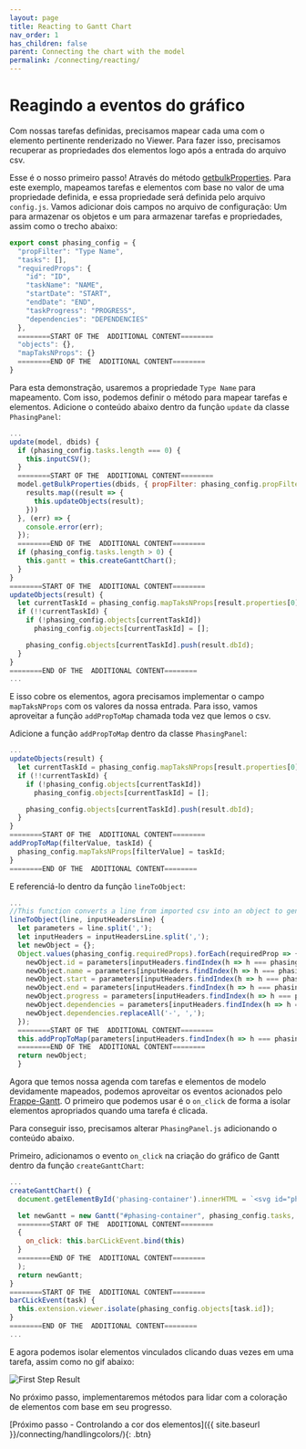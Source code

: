 ```yaml
---
layout: page
title: Reacting to Gantt Chart
nav_order: 1
has_children: false
parent: Connecting the chart with the model
permalink: /connecting/reacting/
---
```


# Reagindo a eventos do gráfico

Com nossas tarefas definidas, precisamos mapear cada uma com o elemento pertinente renderizado no Viewer.
Para fazer isso, precisamos recuperar as propriedades dos elementos logo após a entrada do arquivo csv.

Esse é o nosso primeiro passo! Através do método [getbulkProperties](https://aps.autodesk.com/en/docs/viewer/v7/reference/Viewing/Model/#getbulkproperties-dbids-options-onsuccesscallback-onerrorcallback).
Para este exemplo, mapeamos tarefas e elementos com base no valor de uma propriedade definida, e essa propriedade será definida pelo arquivo `config.js`.
Vamos adicionar dois campos no arquivo de configuração:
Um para armazenar os objetos e um para armazenar tarefas e propriedades, assim como o trecho abaixo:

```js
export const phasing_config = {
  "propFilter": "Type Name",
  "tasks": [],
  "requiredProps": {
    "id": "ID",
    "taskName": "NAME",
    "startDate": "START",
    "endDate": "END",
    "taskProgress": "PROGRESS",
    "dependencies": "DEPENDENCIES"
  },
  ========START OF THE  ADDITIONAL CONTENT========
  "objects": {},
  "mapTaksNProps": {}
  ========END OF THE  ADDITIONAL CONTENT========
}
```

Para esta demonstração, usaremos a propriedade `Type Name` para mapeamento.
Com isso, podemos definir o método para mapear tarefas e elementos.
Adicione o conteúdo abaixo dentro da função `update` da classe `PhasingPanel`:

```js
...
update(model, dbids) {
  if (phasing_config.tasks.length === 0) {
    this.inputCSV();
  }
  ========START OF THE  ADDITIONAL CONTENT========
  model.getBulkProperties(dbids, { propFilter: phasing_config.propFilter }, (results) => {
    results.map((result => {
      this.updateObjects(result);
    }))
  }, (err) => {
    console.error(err);
  });
  ========END OF THE  ADDITIONAL CONTENT========
  if (phasing_config.tasks.length > 0) {
    this.gantt = this.createGanttChart();
  }
}
========START OF THE  ADDITIONAL CONTENT========
updateObjects(result) {
  let currentTaskId = phasing_config.mapTaksNProps[result.properties[0].displayValue];
  if (!!currentTaskId) {
    if (!phasing_config.objects[currentTaskId])
      phasing_config.objects[currentTaskId] = [];

    phasing_config.objects[currentTaskId].push(result.dbId);
  }
}
========END OF THE  ADDITIONAL CONTENT========
...
```

E isso cobre os elementos, agora precisamos implementar o campo `mapTaksNProps` com os valores da nossa entrada.
Para isso, vamos aproveitar a função `addPropToMap` chamada toda vez que lemos o csv.

Adicione a função `addPropToMap` dentro da classe `PhasingPanel`:

```js
...
updateObjects(result) {
  let currentTaskId = phasing_config.mapTaksNProps[result.properties[0].displayValue];
  if (!!currentTaskId) {
    if (!phasing_config.objects[currentTaskId])
      phasing_config.objects[currentTaskId] = [];

    phasing_config.objects[currentTaskId].push(result.dbId);
  }
}
========START OF THE  ADDITIONAL CONTENT========
addPropToMap(filterValue, taskId) {
  phasing_config.mapTaksNProps[filterValue] = taskId;
}
========END OF THE  ADDITIONAL CONTENT========
```

E referenciá-lo dentro da função `lineToObject`:

```js
...
//This function converts a line from imported csv into an object to generate the GANTT chart
lineToObject(line, inputHeadersLine) {
  let parameters = line.split(',');
  let inputHeaders = inputHeadersLine.split(',');
  let newObject = {};
  Object.values(phasing_config.requiredProps).forEach(requiredProp => {
    newObject.id = parameters[inputHeaders.findIndex(h => h === phasing_config.requiredProps.id)];
    newObject.name = parameters[inputHeaders.findIndex(h => h === phasing_config.requiredProps.taskName)];
    newObject.start = parameters[inputHeaders.findIndex(h => h === phasing_config.requiredProps.startDate)];
    newObject.end = parameters[inputHeaders.findIndex(h => h === phasing_config.requiredProps.endDate)];
    newObject.progress = parameters[inputHeaders.findIndex(h => h === phasing_config.requiredProps.taskProgress)];
    newObject.dependencies = parameters[inputHeaders.findIndex(h => h === phasing_config.requiredProps.dependencies)];
    newObject.dependencies.replaceAll('-', ',');
  });
  ========START OF THE  ADDITIONAL CONTENT========
  this.addPropToMap(parameters[inputHeaders.findIndex(h => h === phasing_config.propFilter)], newObject.id);
  ========END OF THE  ADDITIONAL CONTENT========
  return newObject;
  }
```

Agora que temos nossa agenda com tarefas e elementos de modelo devidamente mapeados, podemos aproveitar os eventos acionados pelo [Frappe-Gantt](https://frappe.io/gantt).
O primeiro que podemos usar é o `on_click` de forma a isolar elementos apropriados quando uma tarefa é clicada.

Para conseguir isso, precisamos alterar `PhasingPanel.js` adicionando o conteúdo abaixo.

Primeiro, adicionamos o evento `on_click` na criação do gráfico de Gantt dentro da função `createGanttChart`:

```js
...
createGanttChart() {
  document.getElementById('phasing-container').innerHTML = `<svg id="phasing-container"></svg>`;

  let newGantt = new Gantt("#phasing-container", phasing_config.tasks,
  ========START OF THE  ADDITIONAL CONTENT========
  {
    on_click: this.barCLickEvent.bind(this)
  }
  ========END OF THE  ADDITIONAL CONTENT========
  );
  return newGantt;
}
========START OF THE  ADDITIONAL CONTENT========
barCLickEvent(task) {
  this.extension.viewer.isolate(phasing_config.objects[task.id]);
}
========END OF THE  ADDITIONAL CONTENT========
...
```

E agora podemos isolar elementos vinculados clicando duas vezes em uma tarefa, assim como no gif abaixo:

![First Step Result](../../assets/images/doubleclick.gif)

No próximo passo, implementaremos métodos para lidar com a coloração de elementos com base em seu progresso.

[Próximo passo - Controlando a cor dos elementos]({{ site.baseurl }}/connecting/handlingcolors/){: .btn}
